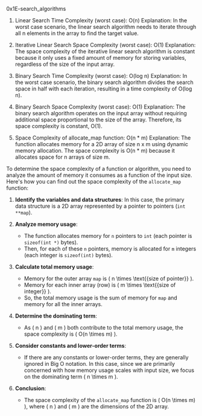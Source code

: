 0x1E-search_algorithms

1. Linear Search Time Complexity (worst case): O(n)
   Explanation: In the worst case scenario, the linear search algorithm needs to iterate through all n elements in the array to find the target value.

2. Iterative Linear Search Space Complexity (worst case): O(1)
   Explanation: The space complexity of the iterative linear search algorithm is constant because it only uses a fixed amount of memory for storing variables, regardless of the size of the input array.

3. Binary Search Time Complexity (worst case): O(log n)
   Explanation: In the worst case scenario, the binary search algorithm divides the search space in half with each iteration, resulting in a time complexity of O(log n).

4. Binary Search Space Complexity (worst case): O(1)
   Explanation: The binary search algorithm operates on the input array without requiring additional space proportional to the size of the array. Therefore, its space complexity is constant, O(1).

5. Space Complexity of allocate_map function: O(n * m)
   Explanation: The function allocates memory for a 2D array of size n x m using dynamic memory allocation. The space complexity is O(n * m) because it allocates space for n arrays of size m.

To determine the space complexity of a function or algorithm, you need to analyze the amount of memory it consumes as a function of the input size. Here's how you can find out the space complexity of the `allocate_map` function:

1. **Identify the variables and data structures**: In this case, the primary data structure is a 2D array represented by a pointer to pointers (`int **map`).

2. **Analyze memory usage**:
   - The function allocates memory for `n` pointers to `int` (each pointer is `sizeof(int *)` bytes).
   - Then, for each of these `n` pointers, memory is allocated for `m` integers (each integer is `sizeof(int)` bytes).

3. **Calculate total memory usage**:
   - Memory for the outer array `map` is \( n \times \text{{size of pointer}} \).
   - Memory for each inner array (row) is \( m \times \text{{size of integer}} \).
   - So, the total memory usage is the sum of memory for `map` and memory for all the inner arrays.

4. **Determine the dominating term**:
   - As \( n \) and \( m \) both contribute to the total memory usage, the space complexity is \( O(n \times m) \).

5. **Consider constants and lower-order terms**:
   - If there are any constants or lower-order terms, they are generally ignored in Big O notation. In this case, since we are primarily concerned with how memory usage scales with input size, we focus on the dominating term \( n \times m \).

6. **Conclusion**:
   - The space complexity of the `allocate_map` function is \( O(n \times m) \), where \( n \) and \( m \) are the dimensions of the 2D array.
